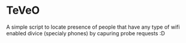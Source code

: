 # TeVeO
A simple script to locate presence of people that have any type of wifi enabled divice (specialy phones) by capuring probe requests  :D

